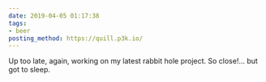 ```yaml
---
date: 2019-04-05 01:17:38
tags:
- beer
posting_method: https://quill.p3k.io/
---
```


Up too late, again, working on my latest rabbit hole project. So close!… but got to sleep.
